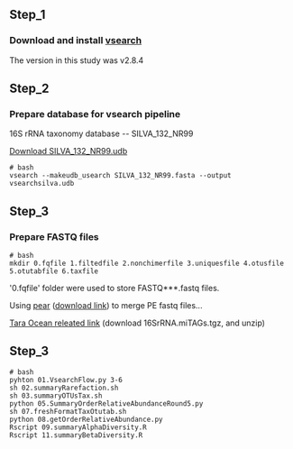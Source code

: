 ## Step_1

### Download and install [vsearch](https://github.com/torognes/vsearch)

The version in this study was v2.8.4

## Step_2

### Prepare database for vsearch pipeline

16S rRNA taxonomy database -- SILVA_132_NR99

[Download SILVA_132_NR99.udb](https://figshare.com/articles/dataset/_/12608177)

```
# bash
vsearch --makeudb_usearch SILVA_132_NR99.fasta --output vsearchsilva.udb
```

## Step_3

### Prepare FASTQ files

```
# bash
mkdir 0.fqfile 1.filtedfile 2.nonchimerfile 3.uniquesfile 4.otusfile 5.otutabfile 6.taxfile
```

'0.fqfile' folder were used to store FASTQ***.fastq files.

Using [pear](https://www.h-its.org/downloads/pear-academic/) ([download link](https://github.com/Grelot/bioinfo_singularity_recipes/raw/master/packages/pear-0.9.11-linux-x86_64.tar.gz)) to merge PE fastq files...  

[Tara Ocean releated link](http://ocean-microbiome.embl.de/data/) (download 16SrRNA.miTAGs.tgz, and unzip)

## Step_3

```
# bash
pyhton 01.VsearchFlow.py 3-6
sh 02.summaryRarefaction.sh
sh 03.summaryOTUsTax.sh
python 05.SummaryOrderRelativeAbundanceRound5.py
sh 07.freshFormatTaxOtutab.sh
python 08.getOrderRelativeAbundance.py
Rscript 09.summaryAlphaDiversity.R
Rscript 11.summaryBetaDiversity.R
```

